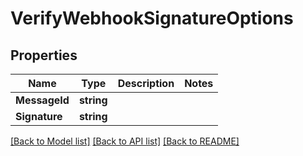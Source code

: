# VerifyWebhookSignatureOptions

## Properties

Name | Type | Description | Notes
------------ | ------------- | ------------- | -------------
**MessageId** | **string** |  | 
**Signature** | **string** |  | 

[[Back to Model list]](../README#documentation-for-models) [[Back to API list]](../README#documentation-for-api-endpoints) [[Back to README]](../README)


